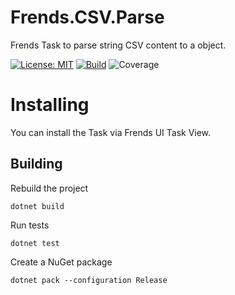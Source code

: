 # Frends.CSV.Parse
Frends Task to parse string CSV content to a object.

[![License: MIT](https://img.shields.io/badge/License-MIT-green.svg)](https://opensource.org/licenses/MIT) 
[![Build](https://github.com/FrendsPlatform/Frends.CSV/actions/workflows/Create_build_and_test_on_main.yml/badge.svg)](https://github.com/FrendsPlatform/Frends.CSV/actions)
![Coverage](https://app-github-custom-badges.azurewebsites.net/Badge?key=FrendsPlatform/Frends.CSV/Frends.CSV.Parse|main)

# Installing

You can install the Task via Frends UI Task View.

## Building


Rebuild the project

`dotnet build`

Run tests
 
`dotnet test`


Create a NuGet package

`dotnet pack --configuration Release`
